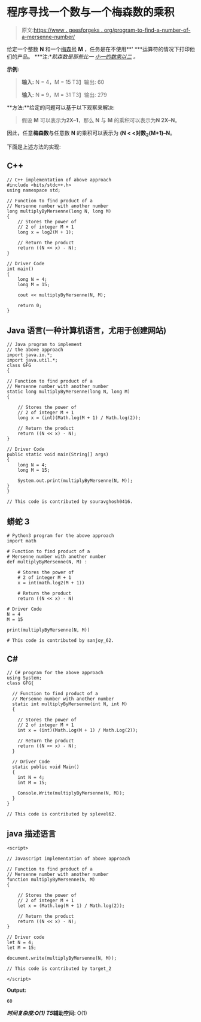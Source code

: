# 程序寻找一个数与一个梅森数的乘积

> 原文:[https://www . geesforgeks . org/program-to-find-a-number-of-a-mersenne-number/](https://www.geeksforgeeks.org/program-to-find-the-product-of-a-number-with-a-mersenne-number/)

给定一个整数 **N** 和一个[梅森号](https://en.wikipedia.org/wiki/Mersenne_prime) **M** ，任务是在不使用**' ***运算符的情况下打印他们的产品。
***注:**默森数是那些比一* [*小一的数乘以二*](http://www.geeksforgeeks.org/program-to-find-whether-a-no-is-power-of-two/) *。*

**示例:**

> **输入:** N = 4，M = 15
> T3】输出: 60
> 
> **输入:** N = 9，M = 31
> T3】输出: 279

**方法:**给定的问题可以基于以下观察来解决:

> 假设 **M** 可以表示为**2X–1**，那么 **N** 与 **M** 的乘积可以表示为**N 2X–N**。

因此，任意**梅森数**与任意数 **N** 的乘积可以表示为 **(N < <对数<sub>2</sub>(M+1)–N**。

下面是上述方法的实现:

## C++

```
// C++ implementation of above approach
#include <bits/stdc++.h>
using namespace std;

// Function to find product of a
// Mersenne number with another number
long multiplyByMersenne(long N, long M)
{
    // Stores the power of
    // 2 of integer M + 1
    long x = log2(M + 1);

    // Return the product
    return ((N << x) - N);
}

// Driver Code
int main()
{
    long N = 4;
    long M = 15;

    cout << multiplyByMersenne(N, M);

    return 0;
}
```

## Java 语言(一种计算机语言，尤用于创建网站)

```
// Java program to implement
// the above approach
import java.io.*;
import java.util.*;
class GFG
{

// Function to find product of a
// Mersenne number with another number
static long multiplyByMersenne(long N, long M)
{

    // Stores the power of
    // 2 of integer M + 1
    long x = (int)(Math.log(M + 1) / Math.log(2));

    // Return the product
    return ((N << x) - N);
}

// Driver Code
public static void main(String[] args)
{
    long N = 4;
    long M = 15;

    System.out.print(multiplyByMersenne(N, M));
}
}

// This code is contributed by souravghosh0416.
```

## 蟒蛇 3

```
# Python3 program for the above approach
import math

# Function to find product of a
# Mersenne number with another number
def multiplyByMersenne(N, M) :

    # Stores the power of
    # 2 of integer M + 1
    x = int(math.log2(M + 1))

    # Return the product
    return ((N << x) - N)

# Driver Code
N = 4
M = 15

print(multiplyByMersenne(N, M))

# This code is contributed by sanjoy_62.
```

## C#

```
// C# program for the above approach
using System;
class GFG{

  // Function to find product of a
  // Mersenne number with another number
  static int multiplyByMersenne(int N, int M)
  {

    // Stores the power of
    // 2 of integer M + 1
    int x = (int)(Math.Log(M + 1) / Math.Log(2));

    // Return the product
    return ((N << x) - N);
  }

  // Driver Code
  static public void Main()
  {
    int N = 4;
    int M = 15;

    Console.Write(multiplyByMersenne(N, M));
  }
}

// This code is contributed by splevel62.
```

## java 描述语言

```
<script>

// Javascript implementation of above approach

// Function to find product of a
// Mersenne number with another number
function multiplyByMersenne(N, M)
{

    // Stores the power of
    // 2 of integer M + 1
    let x = (Math.log(M + 1) / Math.log(2));

    // Return the product
    return ((N << x) - N);
}

// Driver code
let N = 4;
let M = 15;

document.write(multiplyByMersenne(N, M));

// This code is contributed by target_2

</script>
```

**Output:** 

```
60
```

***时间复杂度:**O(1)*
T5**辅助空间:** O(1)